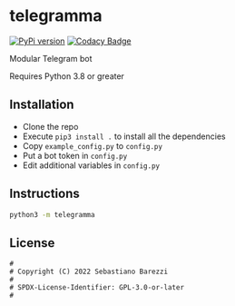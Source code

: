 # telegramma

[![PyPi version](https://img.shields.io/pypi/v/telegramma)](https://pypi.org/project/twrpdtgen/)
[![Codacy Badge](https://app.codacy.com/project/badge/Grade/b7542e702fa847f9b85e41b175a8687e)](https://www.codacy.com/gh/SebaUbuntu/telegramma/dashboard?utm_source=github.com&amp;utm_medium=referral&amp;utm_content=SebaUbuntu/telegramma&amp;utm_campaign=Badge_Grade)

Modular Telegram bot

Requires Python 3.8 or greater

## Installation

-   Clone the repo
-   Execute `pip3 install .` to install all the dependencies
-   Copy `example_config.py` to `config.py`
-   Put a bot token in `config.py`
-   Edit additional variables in `config.py`

## Instructions

```sh
python3 -m telegramma
```

## License

```
#
# Copyright (C) 2022 Sebastiano Barezzi
#
# SPDX-License-Identifier: GPL-3.0-or-later
#
```
